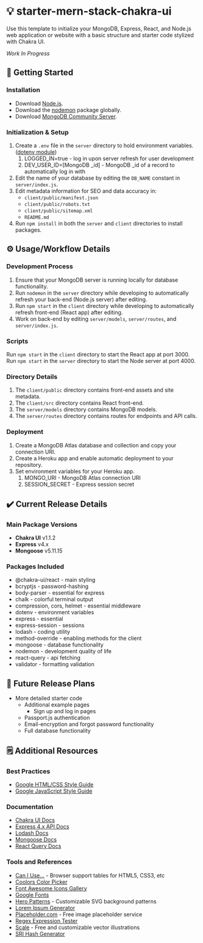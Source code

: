 # 💡 starter-mern-stack-chakra-ui
Use this template to initialize your MongoDB, Express, React, and Node.js web application or website with a basic structure and starter code stylized with Chakra UI.

*Work In Progress*

## 🚀 Getting Started
### Installation
* Download [Node.js](https://nodejs.org/en/download/).
* Download the [nodemon](https://www.npmjs.com/package/nodemon) package globally.
* Download [MongoDB Community Server](https://www.mongodb.com/try/download/community).

### Initialization & Setup
1. Create a `.env` file in the `server` directory to hold environment variables. ([dotenv module](https://www.npmjs.com/package/dotenv))
    1. LOGGED_IN=true - log in upon server refresh for user development
    2. DEV_USER_ID=\[MongoDB _id\] - MongoDB _id of a record to automatically log in with
2. Edit the name of your database by editing the `DB_NAME` constant in `server/index.js`.
3. Edit metadata information for SEO and data accuracy in:
    * `client/public/manifest.json`
    * `client/public/robots.txt`
    * `client/public/sitemap.xml`
    * `README.md`
4. Run `npm install` in both the `server` and `client` directories to install packages.

## ⚙️ Usage/Workflow Details
### Development Process
1. Ensure that your MongoDB server is running locally for database functionality.
2. Run `nodemon` in the `server` directory while developing to automatically refresh your back-end (Node.js server) after editing.
3. Run `npm start` in the `client` directory while developing to automatically refresh front-end (React app) after editing.
4. Work on back-end by editing `server/models`, `server/routes`, and `server/index.js`.

### Scripts
Run `npm start` in the `client` directory to start the React app at port 3000.  
Run `npm start` in the `server` directory to start the Node server at port 4000.

### Directory Details
1. The `client/public` directory contains front-end assets and site metadata.
2. The `client/src` directory contains React front-end.
3. The `server/models` directory contains MongoDB models.
4. The `server/routes` directory contains routes for endpoints and API calls.

### Deployment
1. Create a MongoDB Atlas database and collection and copy your connection URI.
2. Create a Heroku app and enable automatic deployment to your repository.
3. Set environment variables for your Heroku app.
    1. MONGO_URI - MongoDB Atlas connection URI
    2. SESSION_SECRET - Express session secret

## ✔️ Current Release Details
### Main Package Versions
* **Chakra UI** v1.1.2
* **Express** v4.x
* **Mongoose** v5.11.15

### Packages Included
* @chakra-ui/react - main styling
* bcryptjs - password-hashing
* body-parser - essential for express
* chalk - colorful terminal output
* compression, cors, helmet - essential middleware
* dotenv - environment variables
* express - essential
* express-session - sessions
* lodash - coding utility
* method-override - enabling methods for the client
* mongoose - database functionality
* nodemon - development quality of life
* react-query - api fetching
* validator - formatting validation

## 📅 Future Release Plans
* More detailed starter code
    * Additional example pages
        * Sign up and log in pages
    * Passport.js authentication
    * Email-encryption and forgot password functionality
    * Full database functionality 

## 🗒️ Additional Resources
### Best Practices
* [Google HTML/CSS Style Guide](https://google.github.io/styleguide/htmlcssguide.html)
* [Google JavaScript Style Guide](https://google.github.io/styleguide/jsguide.html)

### Documentation
* [Chakra UI Docs](https://chakra-ui.com/docs/getting-started)
* [Express 4.x API Docs](https://expressjs.com/en/4x/api.html)
* [Lodash Docs](https://lodash.com/docs/4.17.15)
* [Mongoose Docs](https://mongoosejs.com/docs/api.html)
* [React Query Docs](https://react-query.tanstack.com/overview)

### Tools and References
* [Can I Use...](https://caniuse.com) - Browser support tables for HTML5, CSS3, etc
* [Coolors Color Picker](https://coolors.co/a8ab66)
* [Font Awesome Icons Gallery](https://fontawesome.com/icons?d=gallery&m=free)
* [Google Fonts](https://fonts.google.com/)
* [Hero Patterns](https://www.heropatterns.com/) - Customizable SVG background patterns
* [Lorem Ipsum Generator](https://www.lipsum.com/)
* [Placeholder.com](https://placeholder.com) - Free image placeholder service
* [Regex Expression Tester](https://regex101.com/)
* [Scale](https://2.flexiple.com/scale/all-illustrations) - Free and customizable vector illustrations
* [SRI Hash Generator](https://www.srihash.org)
